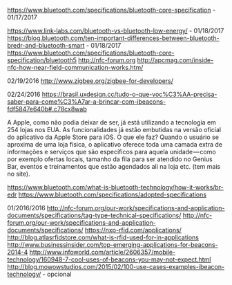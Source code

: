 https://www.bluetooth.com/specifications/bluetooth-core-specification - 01/17/2017


https://www.link-labs.com/bluetooth-vs-bluetooth-low-energy/ - 01/18/2017
https://blog.bluetooth.com/ten-important-differences-between-bluetooth-bredr-and-bluetooth-smart - 01/18/2017
https://www.bluetooth.com/specifications/bluetooth-core-specification/bluetooth5
http://nfc-forum.org
http://apcmag.com/inside-nfc-how-near-field-communication-works.htm/

02/19/2016
http://www.zigbee.org/zigbee-for-developers/

02/24/2016
https://brasil.uxdesign.cc/tudo-o-que-voc%C3%AA-precisa-saber-para-come%C3%A7ar-a-brincar-com-ibeacons-fdf5847e640b#.c78cx8wab

A Apple, como não podia deixar de ser, já está utilizando a tecnologia em 254 lojas nos EUA. As funcionalidades já estão embutidas na versão oficial do aplicativo da Apple Store para iOS. O que ele faz? Quando o usuário se aproxima de uma loja física, o aplicativo oferece toda uma camada extra de informações e serviços que são específicos para aquela unidade — como por exemplo ofertas locais, tamanho da fila para ser atendido no Genius Bar, eventos e treinamentos que estão agendados ali na loja etc.
(tem mais no site).

https://www.bluetooth.com/what-is-bluetooth-technology/how-it-works/br-edr
https://www.bluetooth.com/specifications/adopted-specifications


01/2016/2016
http://nfc-forum.org/our-work/specifications-and-application-documents/specifications/tag-type-technical-specifications/
http://nfc-forum.org/our-work/specifications-and-application-documents/specifications/
https://nxp-rfid.com/applications/
http://blog.atlasrfidstore.com/what-is-rfid-used-for-in-applications
http://www.businessinsider.com/top-emerging-applications-for-beacons-2014-4
http://www.infoworld.com/article/2606357/mobile-technology/160948-7-cool-uses-of-beacons-you-may-not-expect.html
http://blog.mowowstudios.com/2015/02/100-use-cases-examples-ibeacon-technology/ - opcional